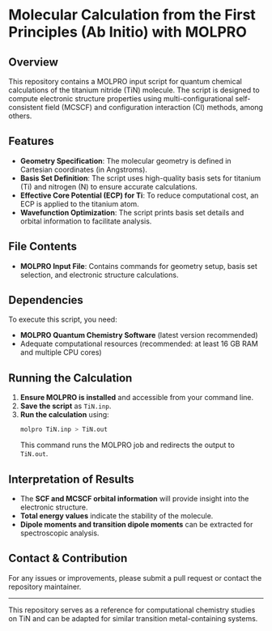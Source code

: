 # Molecular Calculation from the First Principles (Ab Initio) with MOLPRO

## Overview
This repository contains a MOLPRO input script for quantum chemical calculations of the titanium nitride (TiN) molecule. The script is designed to compute electronic structure properties using multi-configurational self-consistent field (MCSCF) and configuration interaction (CI) methods, among others.

## Features
- **Geometry Specification**: The molecular geometry is defined in Cartesian coordinates (in Angstroms).
- **Basis Set Definition**: The script uses high-quality basis sets for titanium (Ti) and nitrogen (N) to ensure accurate calculations.
- **Effective Core Potential (ECP) for Ti**: To reduce computational cost, an ECP is applied to the titanium atom.
- **Wavefunction Optimization**: The script prints basis set details and orbital information to facilitate analysis.

## File Contents
- **MOLPRO Input File**: Contains commands for geometry setup, basis set selection, and electronic structure calculations.

## Dependencies
To execute this script, you need:
- **MOLPRO Quantum Chemistry Software** (latest version recommended)
- Adequate computational resources (recommended: at least 16 GB RAM and multiple CPU cores)

## Running the Calculation
1. **Ensure MOLPRO is installed** and accessible from your command line.
2. **Save the script** as `TiN.inp`.
3. **Run the calculation** using:
   ```sh
   molpro TiN.inp > TiN.out
   ```
   This command runs the MOLPRO job and redirects the output to `TiN.out`.

## Interpretation of Results
- The **SCF and MCSCF orbital information** will provide insight into the electronic structure.
- **Total energy values** indicate the stability of the molecule.
- **Dipole moments and transition dipole moments** can be extracted for spectroscopic analysis.

## Contact & Contribution
For any issues or improvements, please submit a pull request or contact the repository maintainer.

---
This repository serves as a reference for computational chemistry studies on TiN and can be adapted for similar transition metal-containing systems.

